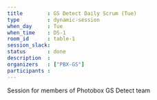 ```yaml
---
title        : GS Detect Daily Scrum (Tue)
type         : dynamic-session
when_day     : Tue
when_time    : DS-1
room_id      : table-1
session_slack: 
status       : done
description  :
organizers   : ["PBX-GS"]
participants :
---
```



Session for members of Photobox GS Detect team

